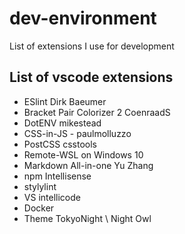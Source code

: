# dev-environment
List of extensions I use for development


## List of vscode extensions 
* ESlint Dirk Baeumer
* Bracket Pair Colorizer 2 CoenraadS
* DotENV mikestead
* CSS-in-JS - paulmolluzzo
* PostCSS csstools
* Remote-WSL on Windows 10
* Markdown All-in-one Yu Zhang
* npm Intellisense 
* stylylint 
* VS intellicode
* Docker
* Theme TokyoNight \ Night Owl

